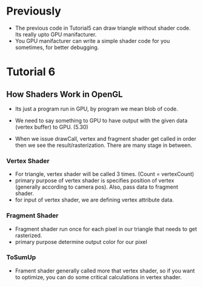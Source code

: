 # Previously

- The previous code in Tutorial5 can draw triangle without shader code. Its really upto GPU manifacturer. 
- You GPU manifacturer can write a simple shader code for you sometimes, for better debugging.

# Tutorial 6
## How Shaders Work in OpenGL

- Its just a program run in GPU, by program we mean blob of code.
- We need to say something to GPU to have output with the given data (vertex buffer) to GPU. (5.30)


- When we issue drawCall, vertex and fragment shader get called in order then we see the result/rasterization. There are many stage in between.

### Vertex Shader
- For triangle, vertex shader will be called 3 times. (Count = vertexCount)
- primary purpose of vertex shader is specifies position of vertex (generally according to camera pos). Also, pass data to fragment shader.
- for input of vertex shader, we are defining vertex attribute data.

### Fragment Shader

- Fragment shader run once for each pixel in our triangle that needs to get rasterized.
- primary purpose determine output color for our pixel

### ToSumUp

- Frament shader generally called more that vertex shader, 
    so if you want to optimize, you can do some critical calculations in vertex shader.

